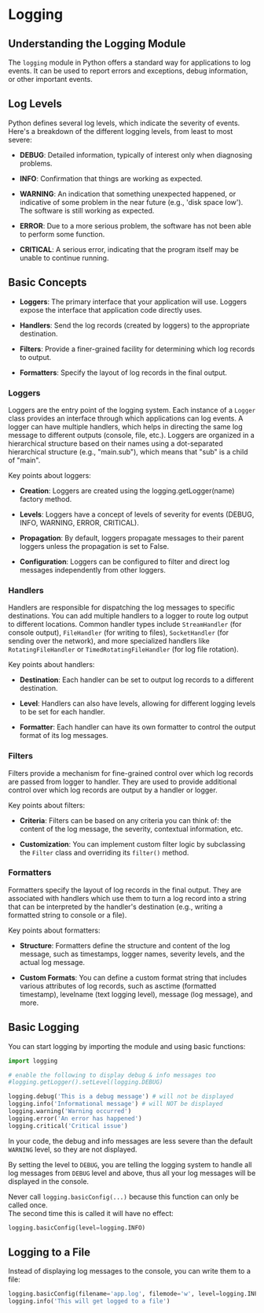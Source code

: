 # Logging

## Understanding the Logging Module

The `logging` module in Python offers a standard way for applications to log events. It can be used to report errors and exceptions, debug information, or other important events.

## Log Levels

Python defines several log levels, which indicate the severity of events.   
Here's a breakdown of the different logging levels, from least to most severe:

- **DEBUG**: Detailed information, typically of interest only when diagnosing problems.
  
- **INFO**: Confirmation that things are working as expected.
  
- **WARNING**: An indication that something unexpected happened, or indicative of some problem in the near future (e.g., 'disk space low'). The software is still working as expected.
  
- **ERROR**: Due to a more serious problem, the software has not been able to perform some function.
  
- **CRITICAL**: A serious error, indicating that the program itself may be unable to continue running.

## Basic Concepts

- **Loggers**: The primary interface that your application will use. Loggers expose the interface that application code directly uses.

- **Handlers**: Send the log records (created by loggers) to the appropriate destination.

- **Filters**: Provide a finer-grained facility for determining which log records to output.

- **Formatters**: Specify the layout of log records in the final output.

### Loggers

Loggers are the entry point of the logging system. Each instance of a `Logger` class provides an interface through which applications can log events. A logger can have multiple handlers, which helps in directing the same log message to different outputs (console, file, etc.). Loggers are organized in a hierarchical structure based on their names using a dot-separated hierarchical structure (e.g., "main.sub"), which means that "sub" is a child of "main".

Key points about loggers:

- **Creation**: Loggers are created using the logging.getLogger(name) factory method.

- **Levels**: Loggers have a concept of levels of severity for events (DEBUG, INFO, WARNING, ERROR, CRITICAL).

- **Propagation**: By default, loggers propagate messages to their parent loggers unless the propagation is set to False.

- **Configuration**: Loggers can be configured to filter and direct log messages independently from other loggers.

### Handlers

Handlers are responsible for dispatching the log messages to specific destinations. You can add multiple handlers to a logger to route log output to different locations. Common handler types include `StreamHandler` (for console output), `FileHandler` (for writing to files), `SocketHandler` (for sending over the network), and more specialized handlers like `RotatingFileHandler` or `TimedRotatingFileHandler` (for log file rotation).

Key points about handlers:

- **Destination**: Each handler can be set to output log records to a different destination.

- **Level**: Handlers can also have levels, allowing for different logging levels to be set for each handler.

- **Formatter**: Each handler can have its own formatter to control the output format of its log messages.

### Filters

Filters provide a mechanism for fine-grained control over which log records are passed from logger to handler. They are used to provide additional control over which log records are output by a handler or logger.

Key points about filters:

- **Criteria**: Filters can be based on any criteria you can think of: the content of the log message, the severity, contextual information, etc.

- **Customization**: You can implement custom filter logic by subclassing the `Filter` class and overriding its `filter()` method.

### Formatters

Formatters specify the layout of log records in the final output. They are associated with handlers which use them to turn a log record into a string that can be interpreted by the handler's destination (e.g., writing a formatted string to console or a file).

Key points about formatters:

- **Structure**: Formatters define the structure and content of the log message, such as timestamps, logger names, severity levels, and the actual log message.

- **Custom Formats**: You can define a custom format string that includes various attributes of log records, such as asctime (formatted timestamp), levelname (text logging level), message (log message), and more.

## Basic Logging

You can start logging by importing the module and using basic functions:

```python
import logging

# enable the following to display debug & info messages too
#logging.getLogger().setLevel(logging.DEBUG)

logging.debug('This is a debug message') # will not be displayed
logging.info('Informational message') # will NOT be displayed
logging.warning('Warning occurred')
logging.error('An error has happened')
logging.critical('Critical issue')
```

In your code, the debug and info messages are less severe than the default `WARNING` level, so they are not displayed.

By setting the level to `DEBUG`, you are telling the logging system to handle all log messages from `DEBUG` level and above, thus all your log messages will be displayed in the console.

Never call `logging.basicConfig(...)` because this function can only be called once.    
The second time this is called it will have no effect: 

```python
logging.basicConfig(level=logging.INFO)
```

## Logging to a File

Instead of displaying log messages to the console, you can write them to a file:

```python
logging.basicConfig(filename='app.log', filemode='w', level=logging.INFO)
logging.info('This will get logged to a file')
```
